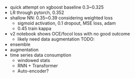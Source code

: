 - quick attempt on xgboost baseline 0.3~0.325
- LR through pytorch, 0.352
- shallow NN: 0.35~0.39 considering weighted loss
    - sigmoid activation, 0.1 dropout, MSE loss, adam
    - 0.45 train kappa
- v2 notebook shows OCE/focol loss with no good outcome
  - likely need data augmentation
TODO:
- ensemble
- augmentation
- time series data consumption
  - windowed stats
  - RNN + Transformer
  - Auto-encoder?